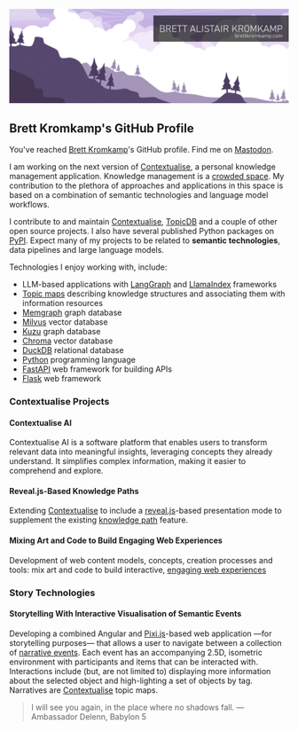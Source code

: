 ![Brett Kromkamp - brettkromkamp.com](https://github.com/brettkromkamp/brettkromkamp/blob/master/resources/banner2.png)

## Brett Kromkamp's GitHub Profile

You've reached [Brett Kromkamp](https://brettkromkamp.com/)'s GitHub profile. Find me on [Mastodon](https://indieweb.social/@brettkromkamp).

I am working on the next version of [Contextualise](https://contextualise.dev/), a personal knowledge management application. Knowledge management is a [crowded space](https://github.com/brettkromkamp/awesome-knowledge-management). My contribution to the plethora of approaches and applications in this space is based on a combination of semantic technologies and language model workflows.

I contribute to and maintain [Contextualise](https://github.com/brettkromkamp/contextualise), [TopicDB](https://github.com/brettkromkamp/topic-db) and a couple of other open source projects. I also have several published Python packages on [PyPI](https://pypi.org/user/brettkromkamp/). Expect many of my projects to be related to __semantic technologies__, data pipelines and large language models.

Technologies I enjoy working with, include:

* LLM-based applications with [LangGraph](https://www.langchain.com/langgraph) and [LlamaIndex](https://www.llamaindex.ai/) frameworks
* [Topic maps](https://ontopia.net/topicmaps/materials/tao.html) describing knowledge structures and associating them with information resources
* [Memgraph](https://memgraph.com/docs) graph database
* [Milvus](https://milvus.io/docs) vector database
* [Kuzu](https://docs.kuzudb.com/) graph database
* [Chroma](https://docs.trychroma.com/docs/overview/introduction) vector database
* [DuckDB](https://duckdb.org/docs/stable/) relational database
* [Python](https://www.python.org/) programming language
* [FastAPI](https://fastapi.tiangolo.com/) web framework for building APIs
* [Flask](https://flask.palletsprojects.com/en/2.2.x/) web framework

### Contextualise Projects

#### Contextualise AI

Contextualise AI is a software platform that enables users to transform relevant data into meaningful insights, leveraging concepts they already understand. It simplifies complex information, making it easier to comprehend and explore.

#### Reveal.js-Based Knowledge Paths

Extending [Contextualise](https://contextualise.dev/) to include a [reveal.js](https://revealjs.com/)-based presentation mode to supplement the existing [knowledge path](https://brettkromkamp.com/posts/knowledge-paths/) feature.

#### Mixing Art and Code to Build Engaging Web Experiences

Development of web content models, concepts, creation processes and tools: mix art and code to build interactive, [engaging web experiences](https://brettkromkamp.com/posts/engaging-web-experiences/)

### Story Technologies

#### Storytelling With Interactive Visualisation of Semantic Events

Developing a combined Angular and [Pixi.js](https://pixijs.com/)-based web application &mdash;for storytelling purposes&mdash; that allows a user to navigate between a collection of [narrative events](https://brettkromkamp.com/posts/narrative-events/). Each event has an accompanying 2.5D, isometric environment with participants and items that can be interacted with. Interactions include (but, are not limited to) displaying more information about the selected object and high-lighting a set of objects by tag. Narratives are [Contextualise](https://contextualise.dev/) topic maps.

> I will see you again, in the place where no shadows fall. &mdash; Ambassador Delenn, Babylon 5
